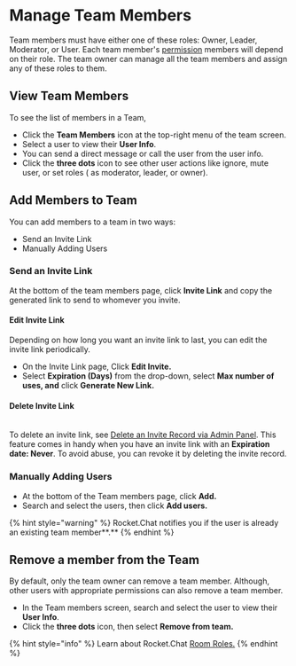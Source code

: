# Manage Team Members

Team members must have either one of these roles: Owner, Leader, Moderator, or User. Each team member's [permission](../../../omnichannel/workspace-administration/permissions/) members will depend on their role. The team owner can manage all the team members and assign any of these roles to them.

## View Team Members

To see the list of members in a Team,

* Click the **Team Members** icon at the top-right menu of the team screen.
* Select a user to view their **User Info**.
* You can send a direct message or call the user from the user info.
* Click the **three dots** icon to see other user actions like ignore, mute user, or set roles ( as moderator, leader, or owner).

## Add Members to Team

You can add members to a team in two ways:

* Send an Invite Link
* Manually Adding Users

### Send an Invite Link

At the bottom of the team members page, click **Invite Link** and copy the generated link to send to whomever you invite.

#### Edit Invite Link

Depending on how long you want an invite link to last, you can edit the invite link periodically.

* On the Invite Link page, Click **Edit Invite.**
* Select **Expiration (Days)** from the drop-down, select **Max number of uses, and** click **Generate New Link.**

#### Delete Invite Link

\
To delete an invite link, see [Delete an Invite Record via Admin Panel](../../../omnichannel/workspace-administration/invites.md#delete-a-record). This feature comes in handy when you have an invite link with an **Expiration date: Never**. To avoid abuse, you can revoke it by deleting the invite record.

### Manually Adding Users

* At the bottom of the Team members page, click **Add.**
* Search and select the users, then click **Add users.**

{% hint style="warning" %}
Rocket.Chat notifies you if the user is already an existing team member\*\*.\*\*
{% endhint %}

## Remove a member from the Team

By default, only the team owner can remove a team member. Although, other users with appropriate permissions can also remove a team member.

* In the Team members screen, search and select the user to view their **User Info**.
* Click the **three dots** icon, then select **Remove from team.**

{% hint style="info" %}
Learn about Rocket.Chat [Room Roles.](../room-roles.md)
{% endhint %}
